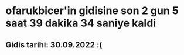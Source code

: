 # ofarukbicer'in gidisine son 2 gun 5 saat 39 dakika 34 saniye kaldi

## Gidis tarihi: 30.09.2022 :(